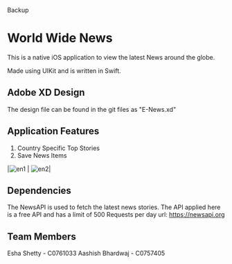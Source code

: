 Backup

# World Wide News

This is a native iOS application to view the latest News around the globe.

Made using UIKit and is written in Swift.

## Adobe XD Design 
The design file can be found in the git files as "E-News.xd"

## Application Features
1. Country Specific Top Stories
2. Save News Items

|![en1](https://user-images.githubusercontent.com/28254428/94185555-6eb0dc00-fe73-11ea-9580-f8ef01dc3cf1.gif) | ![en2](https://user-images.githubusercontent.com/28254428/94185687-986a0300-fe73-11ea-8952-e379ee9e57f6.gif)|

## Dependencies
The NewsAPI is used to fetch the latest news stories. The API applied here is a free API and has a limit of 500 Requests per day
url: https://newsapi.org

## Team Members
Esha Shetty - C0761033
Aashish Bhardwaj - C0757405





